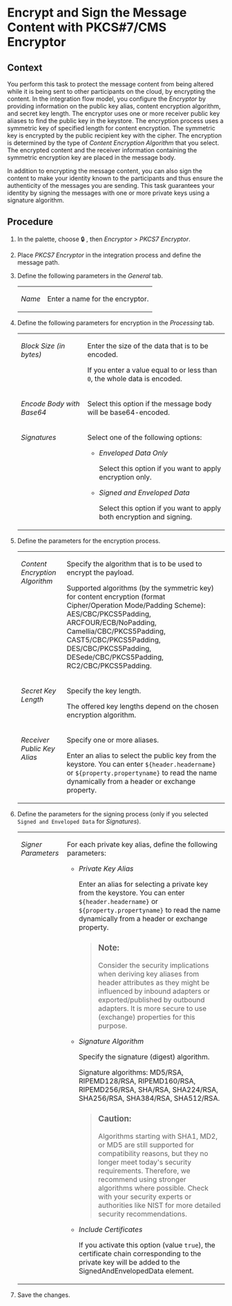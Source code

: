 <!-- loio21fd21135941432fbade76e67b9e7194 -->

<link rel="stylesheet" type="text/css" href="../css/sap-icons.css"/>

# Encrypt and Sign the Message Content with PKCS\#7/CMS Encryptor



<a name="loio21fd21135941432fbade76e67b9e7194__context_N10014_N10011_N10001"/>

## Context

You perform this task to protect the message content from being altered while it is being sent to other participants on the cloud, by encrypting the content. In the integration flow model, you configure the *Encryptor* by providing information on the public key alias, content encryption algorithm, and secret key length. The encryptor uses one or more receiver public key aliases to find the public key in the keystore. The encryption process uses a symmetric key of specified length for content encryption. The symmetric key is encrypted by the public recipient key with the cipher. The encryption is determined by the type of *Content Encryption Algorithm* that you select. The encrypted content and the receiver information containing the symmetric encryption key are placed in the message body.

In addition to encrypting the message content, you can also sign the content to make your identity known to the participants and thus ensure the authenticity of the messages you are sending. This task guarantees your identity by signing the messages with one or more private keys using a signature algorithm.



## Procedure

1.  In the palette, choose :lock: , then *Encryptor* \> *PKCS7 Encryptor*.

2.  Place *PKCS7 Encryptor* in the integration process and define the message path.

3.  Define the following parameters in the *General* tab.


    <table>
    <tr>
    <td valign="top">
    
    *Name*
    
    </td>
    <td valign="top">
    
    Enter a name for the encryptor.
    
    </td>
    </tr>
    </table>
    
4.  Define the following parameters for encryption in the *Processing* tab.


    <table>
    <tr>
    <td valign="top">
    
    *Block Size \(in bytes\)* 
    
    </td>
    <td valign="top">
    
    Enter the size of the data that is to be encoded.

    If you enter a value equal to or less than `0`, the whole data is encoded.
    
    </td>
    </tr>
    <tr>
    <td valign="top">
    
    *Encode Body with Base64* 
    
    </td>
    <td valign="top">
    
    Select this option if the message body will be base64-encoded.
    
    </td>
    </tr>
    <tr>
    <td valign="top">
    
    *Signatures* 
    
    </td>
    <td valign="top">
    
    Select one of the following options:

    -   *Enveloped Data Only*

        Select this option if you want to apply encryption only.

    -   *Signed and Enveloped Data*

        Select this option if you want to apply both encryption and signing.



    
    </td>
    </tr>
    </table>
    
5.  Define the parameters for the encryption process.


    <table>
    <tr>
    <td valign="top">
    
    *Content Encryption Algorithm* 
    
    </td>
    <td valign="top">
    
    Specify the algorithm that is to be used to encrypt the payload.

    Supported algorithms \(by the symmetric key\) for content encryption \(format Cipher/Operation Mode/Padding Scheme\): AES/CBC/PKCS5Padding, ARCFOUR/ECB/NoPadding, Camellia/CBC/PKCS5Padding, CAST5/CBC/PKCS5Padding, DES/CBC/PKCS5Padding, DESede/CBC/PKCS5Padding, RC2/CBC/PKCS5Padding.
    
    </td>
    </tr>
    <tr>
    <td valign="top">
    
    *Secret Key Length* 
    
    </td>
    <td valign="top">
    
    Specify the key length.

    The offered key lengths depend on the chosen encryption algorithm.
    
    </td>
    </tr>
    <tr>
    <td valign="top">
    
    *Receiver Public Key Alias* 
    
    </td>
    <td valign="top">
    
    Specify one or more aliases.

    Enter an alias to select the public key from the keystore. You can enter `${header.headername}` or `${property.propertyname}` to read the name dynamically from a header or exchange property.
    
    </td>
    </tr>
    </table>
    
6.  Define the parameters for the signing process \(only if you selected `Signed and Enveloped Data` for *Signatures*\).


    <table>
    <tr>
    <td valign="top">
    
    *Signer Parameters* 
    
    </td>
    <td valign="top">
    
    For each private key alias, define the following parameters:

    -   *Private Key Alias* 

        Enter an alias for selecting a private key from the keystore. You can enter `${header.headername}` or `${property.propertyname}` to read the name dynamically from a header or exchange property.

        > ### Note:  
        > Consider the security implications when deriving key aliases from header attributes as they might be influenced by inbound adapters or exported/published by outbound adapters. It is more secure to use \(exchange\) properties for this purpose.

    -   *Signature Algorithm*

        Specify the signature \(digest\) algorithm.

        Signature algorithms: MD5/RSA, RIPEMD128/RSA, RIPEMD160/RSA, RIPEMD256/RSA, SHA/RSA, SHA224/RSA, SHA256/RSA, SHA384/RSA, SHA512/RSA.

        > ### Caution:  
        > Algorithms starting with SHA1, MD2, or MD5 are still supported for compatibility reasons, but they no longer meet today's security requirements. Therefore, we recommend using stronger algorithms where possible. Check with your security experts or authorities like NIST for more detailed security recommendations.

    -   *Include Certificates*

        If you activate this option \(value `true`\), the certificate chain corresponding to the private key will be added to the SignedAndEnvelopedData element.



    
    </td>
    </tr>
    </table>
    
7.  Save the changes.


